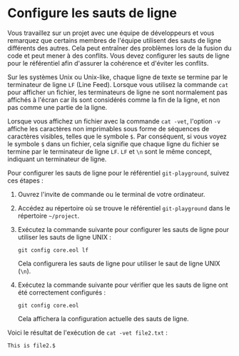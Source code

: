 # Configure les sauts de ligne

Vous travaillez sur un projet avec une équipe de développeurs et vous remarquez que certains membres de l'équipe utilisent des sauts de ligne différents des autres. Cela peut entraîner des problèmes lors de la fusion du code et peut mener à des conflits. Vous devez configurer les sauts de ligne pour le référentiel afin d'assurer la cohérence et d'éviter les conflits.

Sur les systèmes Unix ou Unix-like, chaque ligne de texte se termine par le terminateur de ligne `LF` (Line Feed). Lorsque vous utilisez la commande `cat` pour afficher un fichier, les terminateurs de ligne ne sont normalement pas affichés à l'écran car ils sont considérés comme la fin de la ligne, et non pas comme une partie de la ligne.

Lorsque vous affichez un fichier avec la commande `cat -vet`, l'option `-v` affiche les caractères non imprimables sous forme de séquences de caractères visibles, telles que le symbole `$`. Par conséquent, si vous voyez le symbole `$` dans un fichier, cela signifie que chaque ligne du fichier se termine par le terminateur de ligne `LF`. `LF` et `\n` sont le même concept, indiquant un terminateur de ligne.

Pour configurer les sauts de ligne pour le référentiel `git-playground`, suivez ces étapes :

1. Ouvrez l'invite de commande ou le terminal de votre ordinateur.
2. Accédez au répertoire où se trouve le référentiel `git-playground` dans le répertoire `~/project`.
3. Exécutez la commande suivante pour configurer les sauts de ligne pour utiliser les sauts de ligne UNIX :

   ```shell
   git config core.eol lf
   ```

   Cela configurera les sauts de ligne pour utiliser le saut de ligne UNIX (`\n`).

4. Exécutez la commande suivante pour vérifier que les sauts de ligne ont été correctement configurés :

   ```shell
   git config core.eol
   ```

   Cela affichera la configuration actuelle des sauts de ligne.

Voici le résultat de l'exécution de `cat -vet file2.txt` :

```shell
This is file2.$
```
